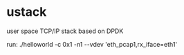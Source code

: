 # ustack
user space TCP/IP stack based on DPDK

run: ./helloworld -c 0x1 -n1 --vdev 'eth_pcap1,rx_iface=eth1'